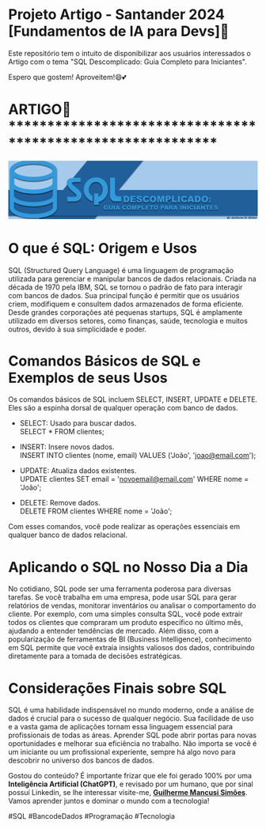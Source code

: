 # Projeto Artigo - Santander 2024 [Fundamentos de IA para Devs]📖

Este repositório tem o intuito de disponibilizar aos usuários interessados o Artigo com o tema "SQL Descomplicado: Guia Completo para Iniciantes".

Espero que gostem! Aproveitem!😄💕

# ARTIGO📘 ***********************************************************
![Artigo](Artigo.png)

# O que é SQL: Origem e Usos
SQL (Structured Query Language) é uma linguagem de programação utilizada para gerenciar e manipular bancos de dados relacionais. Criada na década de 1970 pela IBM, SQL se tornou o padrão de fato para interagir com bancos de dados. Sua principal função é permitir que os usuários criem, modifiquem e consultem dados armazenados de forma eficiente. Desde grandes corporações até pequenas startups, SQL é amplamente utilizado em diversos setores, como finanças, saúde, tecnologia e muitos outros, devido à sua simplicidade e poder.

# Comandos Básicos de SQL e Exemplos de seus Usos
Os comandos básicos de SQL incluem SELECT, INSERT, UPDATE e DELETE. Eles são a espinha dorsal de qualquer operação com banco de dados.

- SELECT: Usado para buscar dados.  
SELECT * FROM clientes;

- INSERT: Insere novos dados.  
INSERT INTO clientes (nome, email) VALUES ('João', 'joao@email.com');

- UPDATE: Atualiza dados existentes.  
UPDATE clientes SET email = 'novoemail@email.com' WHERE nome = 'João';

- DELETE: Remove dados.  
DELETE FROM clientes WHERE nome = 'João';

Com esses comandos, você pode realizar as operações essenciais em qualquer banco de dados relacional.

# Aplicando o SQL no Nosso Dia a Dia
No cotidiano, SQL pode ser uma ferramenta poderosa para diversas tarefas. Se você trabalha em uma empresa, pode usar SQL para gerar relatórios de vendas, monitorar inventários ou analisar o comportamento do cliente. Por exemplo, com uma simples consulta SQL, você pode extrair todos os clientes que compraram um produto específico no último mês, ajudando a entender tendências de mercado. Além disso, com a popularização de ferramentas de BI (Business Intelligence), conhecimento em SQL permite que você extraia insights valiosos dos dados, contribuindo diretamente para a tomada de decisões estratégicas.

# Considerações Finais sobre SQL
SQL é uma habilidade indispensável no mundo moderno, onde a análise de dados é crucial para o sucesso de qualquer negócio. Sua facilidade de uso e a vasta gama de aplicações tornam essa linguagem essencial para profissionais de todas as áreas. Aprender SQL pode abrir portas para novas oportunidades e melhorar sua eficiência no trabalho. Não importa se você é um iniciante ou um profissional experiente, sempre há algo novo para descobrir no universo dos bancos de dados.

Gostou do conteúdo? É importante frizar que ele foi gerado 100% por uma **Inteligência Artificial (ChatGPT)**, e revisado por um humano, que por sinal possuí Linkedin, se lhe interessar visite-me, [**Guilherme Mancusi Simões**](https://www.linkedin.com/in/guilherme-mancusi-sim%C3%B5es-882873215/). Vamos aprender juntos e dominar o mundo com a tecnologia!

#SQL #BancodeDados #Programação #Tecnologia

